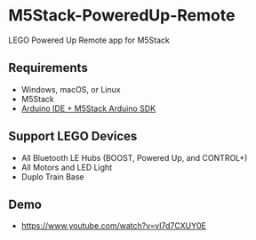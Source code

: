 # M5Stack-PoweredUp-Remote
LEGO Powered Up Remote app for M5Stack

## Requirements
- Windows, macOS, or Linux
- M5Stack
- [Arduino IDE + M5Stack Arduino SDK](https://github.com/m5stack/M5Stack)

## Support LEGO Devices
- All Bluetooth LE Hubs (BOOST, Powered Up, and CONTROL+)
- All Motors and LED Light
- Duplo Train Base

## Demo
- https://www.youtube.com/watch?v=vI7d7CXUY0E
